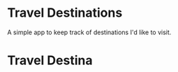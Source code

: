 
# Travel Destinations

A simple app to keep track of destinations I'd like to visit.
# Travel Destina
